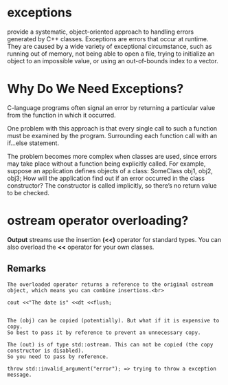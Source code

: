 # exceptions

provide a systematic, object-oriented approach to handling errors generated by C++ classes. 
Exceptions are errors that occur at runtime. 
They are caused by a wide variety of exceptional circumstance, such as running out of
memory, not being able to open a file, trying to initialize an object to an impossible value, or
using an out-of-bounds index to a vector.

# Why Do We Need Exceptions?
  
  C-language programs often signal an error by returning a particular
value from the function in which it occurred.

One problem with this approach is that every single call to such a function must be examined
by the program. Surrounding each function call with an if...else statement.

The problem becomes more complex when classes are used, since errors may take place without a function being explicitly called. For example, suppose an application defines objects of a
class:
SomeClass obj1, obj2, obj3;
How will the application find out if an error occurred in the class constructor? The constructor
is called implicitly, so there’s no return value to be checked.

# ostream operator overloading?

  **Output** streams use the insertion **(<<)** operator for standard types. You can also overload the  **<<**  operator for your own classes.
  ## Remarks
    
    The overloaded operator returns a reference to the original ostream object, which means you can combine insertions.<br>
    
    cout <<"The date is" <<dt <<flush;
    
    
    The (obj) can be copied (potentially). But what if it is expensive to copy.
    So best to pass it by reference to prevent an unnecessary copy.
    
    The (out) is of type std::ostream. This can not be copied (the copy constructor is disabled).
    So you need to pass by reference.
    
    throw std::invalid_argument("error"); => trying to throw a exception message.
    


